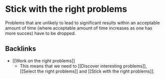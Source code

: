 # Stick with the right problems
Problems that are unlikely to lead to significant results within an acceptable amount of time (where acceptable amount of time increases as one has more succes) have to be dropped.

## Backlinks
* [[Work on the right problems]]
	* This means that we need to [[Discover interesting problems]], [[Select the right problems]] and [[Stick with the right problems]].

<!-- #Work -->

<!-- {BearID:D0CBABA5-D01F-4557-A691-EB6E8F12BEF7-15756-0000130BF6013D13} -->

